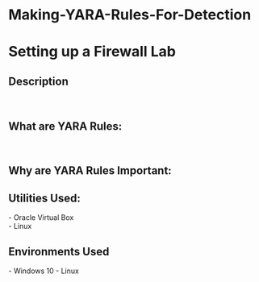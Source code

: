 # Making-YARA-Rules-For-Detection
<h1>Setting up a Firewall Lab</h1>


<h2>Description</h2>



<br />


<h2>What are YARA Rules:</h2>





<br />

<h2>Why are YARA Rules Important:</h2>

<h2>Utilities Used:</h2>
- Oracle Virtual Box <br>
- Linux <br>





<h2>Environments Used </h2>
- Windows 10
- Linux

